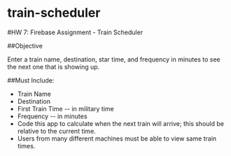 # train-scheduler
#HW 7: Firebase Assignment - Train Scheduler

##Objective

Enter a train name, destination, star time, and frequency in minutes to see the next one that is showing up.

##Must Include:
* Train Name
* Destination 
* First Train Time -- in military time
* Frequency -- in minutes
* Code this app to calculate when the next train will arrive; this should be relative to the current time.
* Users from many different machines must be able to view same train times.
